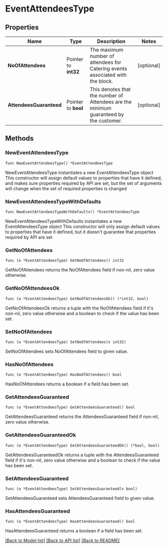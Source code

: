 # EventAttendeesType

## Properties

Name | Type | Description | Notes
------------ | ------------- | ------------- | -------------
**NoOfAttendees** | Pointer to **int32** | The maximum number of attendees for Catering events associated with the block. | [optional] 
**AttendeesGuaranteed** | Pointer to **bool** | This denotes that the number of Attendees are the minimum guaranteed by the customer. | [optional] 

## Methods

### NewEventAttendeesType

`func NewEventAttendeesType() *EventAttendeesType`

NewEventAttendeesType instantiates a new EventAttendeesType object
This constructor will assign default values to properties that have it defined,
and makes sure properties required by API are set, but the set of arguments
will change when the set of required properties is changed

### NewEventAttendeesTypeWithDefaults

`func NewEventAttendeesTypeWithDefaults() *EventAttendeesType`

NewEventAttendeesTypeWithDefaults instantiates a new EventAttendeesType object
This constructor will only assign default values to properties that have it defined,
but it doesn't guarantee that properties required by API are set

### GetNoOfAttendees

`func (o *EventAttendeesType) GetNoOfAttendees() int32`

GetNoOfAttendees returns the NoOfAttendees field if non-nil, zero value otherwise.

### GetNoOfAttendeesOk

`func (o *EventAttendeesType) GetNoOfAttendeesOk() (*int32, bool)`

GetNoOfAttendeesOk returns a tuple with the NoOfAttendees field if it's non-nil, zero value otherwise
and a boolean to check if the value has been set.

### SetNoOfAttendees

`func (o *EventAttendeesType) SetNoOfAttendees(v int32)`

SetNoOfAttendees sets NoOfAttendees field to given value.

### HasNoOfAttendees

`func (o *EventAttendeesType) HasNoOfAttendees() bool`

HasNoOfAttendees returns a boolean if a field has been set.

### GetAttendeesGuaranteed

`func (o *EventAttendeesType) GetAttendeesGuaranteed() bool`

GetAttendeesGuaranteed returns the AttendeesGuaranteed field if non-nil, zero value otherwise.

### GetAttendeesGuaranteedOk

`func (o *EventAttendeesType) GetAttendeesGuaranteedOk() (*bool, bool)`

GetAttendeesGuaranteedOk returns a tuple with the AttendeesGuaranteed field if it's non-nil, zero value otherwise
and a boolean to check if the value has been set.

### SetAttendeesGuaranteed

`func (o *EventAttendeesType) SetAttendeesGuaranteed(v bool)`

SetAttendeesGuaranteed sets AttendeesGuaranteed field to given value.

### HasAttendeesGuaranteed

`func (o *EventAttendeesType) HasAttendeesGuaranteed() bool`

HasAttendeesGuaranteed returns a boolean if a field has been set.


[[Back to Model list]](../README.md#documentation-for-models) [[Back to API list]](../README.md#documentation-for-api-endpoints) [[Back to README]](../README.md)


